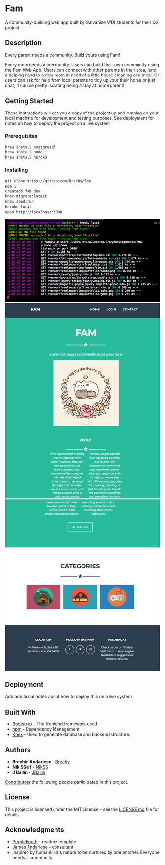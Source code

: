 # Fam
A community-building web app built by Galvanize WDI students for their Q2 project.

## Description

Every parent needs a community. Build yours using Fam!

Every mom needs a community. Users can build their own community using the Fam Web App. Users can connect with other parents in their area, lend a helping hand to a new mom in need of a little house cleaning or a meal. Or users can ask for help from local parents to tidy up your their home or just chat; it can be pretty isolating being a stay at home parent!

## Getting Started

These instructions will get you a copy of the project up and running on your local machine for development and testing purposes. See deployment for notes on how to deploy the project on a live system.


### Prerequisites

```bash
brew install postgresql
brew install node
brew install heroku
```

### Installing

```bash
git clone https://github.com/Brechy/fam
npm i
createdb fam_dev
knex migrate:latest
knex seed:run
heroku local
open http://localhost:5000
```

![Running in heroku:local port 5000](heroku.png)
![You should see this landing page](famlandingpage.png)
![Bottom of fam landing page](famlandingpage2.png)



## Deployment

Add additional notes about how to deploy this on a live system

## Built With

* [Bootstrap](https://startbootstrap.com/template-overviews/freelancer/) - The frontend framework used.
* [npm](https://www.npmjs.com/) - Dependency Management
* [Knex](https://knexjs.org/) - Used to generate database and backend structure.

## Authors

* **Brechin Andariese** - [Brechy](https://github.com/Brechy)
* **Nik SSeif** - [NikSS](https://github.com/niksseif)
* **J Ballin** - [JBallin](https://github.com/JBallin)

[Contributors](https://github.com/Brechy/q2_g88/graphs/contributors) the following people participated in this project.

## License

This project is licensed under the MIT License - see the [LICENSE.md](LICENSE.md) file for details

## Acknowledgments

* [PurpleBooth](https://gist.github.com/PurpleBooth/109311bb0361f32d87a2) - readme template.
* [James Andariese](https://github.com/jamesandariese) - consultant
* Inspired by humankind's nature to be nurtured by one another. Everyone needs a community.
